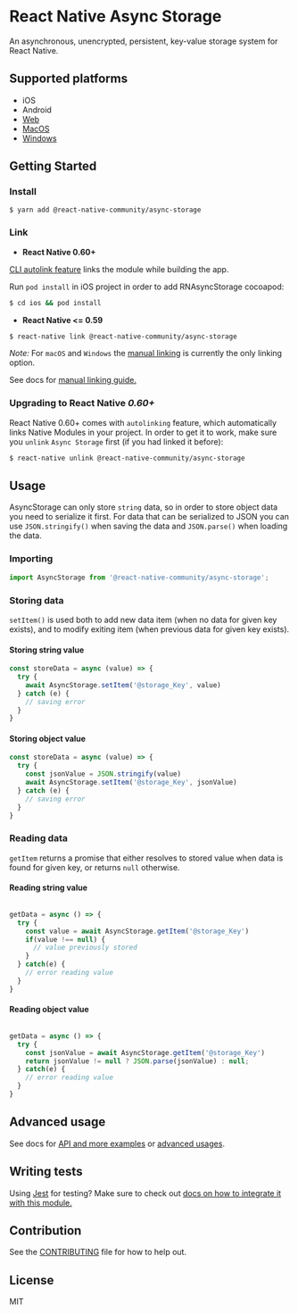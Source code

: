 # React Native Async Storage

An asynchronous, unencrypted, persistent, key-value storage system for React Native.


## Supported platforms

- iOS
- Android
- [Web](https://github.com/react-native-community/async-storage/releases/tag/v1.9.0)
- [MacOS](https://github.com/react-native-community/async-storage/releases/tag/v1.8.1)
- [Windows](https://github.com/react-native-community/async-storage/releases/tag/v1.10.0)


## Getting Started


### Install

```
$ yarn add @react-native-community/async-storage
```

### Link

- **React Native 0.60+**

[CLI autolink feature](https://github.com/react-native-community/cli/blob/master/docs/autolinking.md) links the module while building the app. 

Run `pod install` in iOS project in order to add RNAsyncStorage cocoapod:

```bash
$ cd ios && pod install
```

- **React Native <= 0.59**


```bash
$ react-native link @react-native-community/async-storage
```

*Note:* For `macOS` and `Windows` the [manual linking](docs/Linking.md) is currently the only linking option.


See docs for [manual linking guide.](docs/Linking.md)

### **Upgrading to React Native *0.60+*** 
 
React Native 0.60+ comes with `autolinking` feature, which automatically links Native Modules in your project.
In order to get it to work, make sure you `unlink` `Async Storage` first (if you had linked it before):

```bash
$ react-native unlink @react-native-community/async-storage
```


## Usage

AsyncStorage can only store `string` data, so in order to store object data you need to serialize it first. 
For data that can be serialized to JSON you can use `JSON.stringify()` when saving the data and `JSON.parse()` when loading the data.


### Importing

```js
import AsyncStorage from '@react-native-community/async-storage';
```

### Storing data

`setItem()` is used both to add new data item (when no data for given key exists), and to modify exiting item (when previous data for given key exists).

#### Storing string value
```jsx
const storeData = async (value) => {
  try {
    await AsyncStorage.setItem('@storage_Key', value)
  } catch (e) {
    // saving error
  }
}
```

#### Storing object value
```jsx
const storeData = async (value) => {
  try {
    const jsonValue = JSON.stringify(value)
    await AsyncStorage.setItem('@storage_Key', jsonValue)
  } catch (e) {
    // saving error
  }
}
```

### Reading data

`getItem` returns a promise that either resolves to stored value when data is found for given key, or returns `null` otherwise.  

#### Reading string value
```jsx

getData = async () => {
  try {
    const value = await AsyncStorage.getItem('@storage_Key')
    if(value !== null) {
      // value previously stored
    }
  } catch(e) {
    // error reading value
  }
}

```
#### Reading object value 

```jsx

getData = async () => {
  try {
    const jsonValue = await AsyncStorage.getItem('@storage_Key')
    return jsonValue != null ? JSON.parse(jsonValue) : null;
  } catch(e) {
    // error reading value
  }
}

```

## Advanced usage
See docs for [API and more examples](docs/API.md) or [advanced usages](docs/advanced).

## Writing tests

Using [Jest](https://jestjs.io/) for testing? Make sure to check out [docs on how to integrate it with this module.](./docs/Jest-integration.md)

## Contribution

See the [CONTRIBUTING](CONTRIBUTING.md) file for how to help out.

## License

MIT
